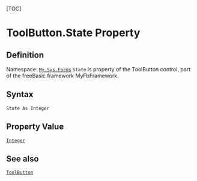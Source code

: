 [TOC]
# ToolButton.State Property

## Definition
Namespace: [`My.Sys.Forms`](My.Sys.Forms.md)
`State` is property of the ToolButton control, part of the freeBasic framework MyFbFramework.
## Syntax
```freeBasic
State As Integer
```
## Property Value
[`Integer`]("https://www.freebasic.net/wiki/KeyPgInteger")
## See also
[`ToolButton`](ToolButton.md)
